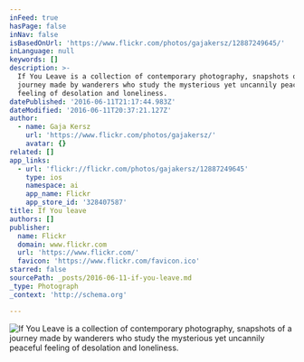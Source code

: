```yaml
---
inFeed: true
hasPage: false
inNav: false
isBasedOnUrl: 'https://www.flickr.com/photos/gajakersz/12887249645/'
inLanguage: null
keywords: []
description: >-
  If You Leave is a collection of contemporary photography, snapshots of a
  journey made by wanderers who study the mysterious yet uncannily peaceful
  feeling of desolation and loneliness. 
datePublished: '2016-06-11T21:17:44.983Z'
dateModified: '2016-06-11T20:37:21.127Z'
author:
  - name: Gaja Kersz
    url: 'https://www.flickr.com/photos/gajakersz/'
    avatar: {}
related: []
app_links:
  - url: 'flickr://flickr.com/photos/gajakersz/12887249645'
    type: ios
    namespace: ai
    app_name: Flickr
    app_store_id: '328407587'
title: If You leave
authors: []
publisher:
  name: Flickr
  domain: www.flickr.com
  url: 'https://www.flickr.com/'
  favicon: 'https://www.flickr.com/favicon.ico'
starred: false
sourcePath: _posts/2016-06-11-if-you-leave.md
_type: Photograph
_context: 'http://schema.org'

---
```

![If You Leave is a collection of contemporary photography, snapshots of a journey made by wanderers who study the mysterious yet uncannily peaceful feeling of desolation and loneliness. ](https://s3-us-west-2.amazonaws.com/the-grid-img/p/a6be0427f945c42aa38cd83f8d05c7aa4029cd3a.jpg)